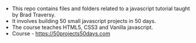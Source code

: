 - This repo contains files and folders related to a javascript tutorial taught by Brad Traversy. 
- It involves building 50 small javascript projects in 50 days. 
- The course teaches HTML5, CSS3 and Vanilla javascript.
- Course - https://50projects50days.com
